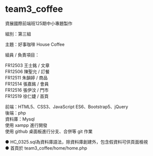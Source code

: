 # team3_coffee

資展國際前端班125期中小專題製作  

組別：第三組  

主題：好事咖啡 House Coffee  

組員 / 負責項目：  

FR12503 王士銘 / 文章  
FR12506 陳聖允 / 訂餐  
FR12511 朱韻婷 / 商品  
FR12514 張嘉銘 / 會員  
FR12516 張伊汶 / 門市  
FR12519 徐仁婕 / 首頁  

前端：HTML5、CSS3、JavaScript ES6、Bootstrap5、jQuery  
後端：php  
資料庫：Mysql  
使用 xampp 進行開發  
使用 github 桌面板進行分支、合併等 git 作業  

● HC_0325.sql為資料庫語法，除資料庫創建外，包含假資料可供頁面檢視  
● 首頁於 team3_coffee/home/home.php  
